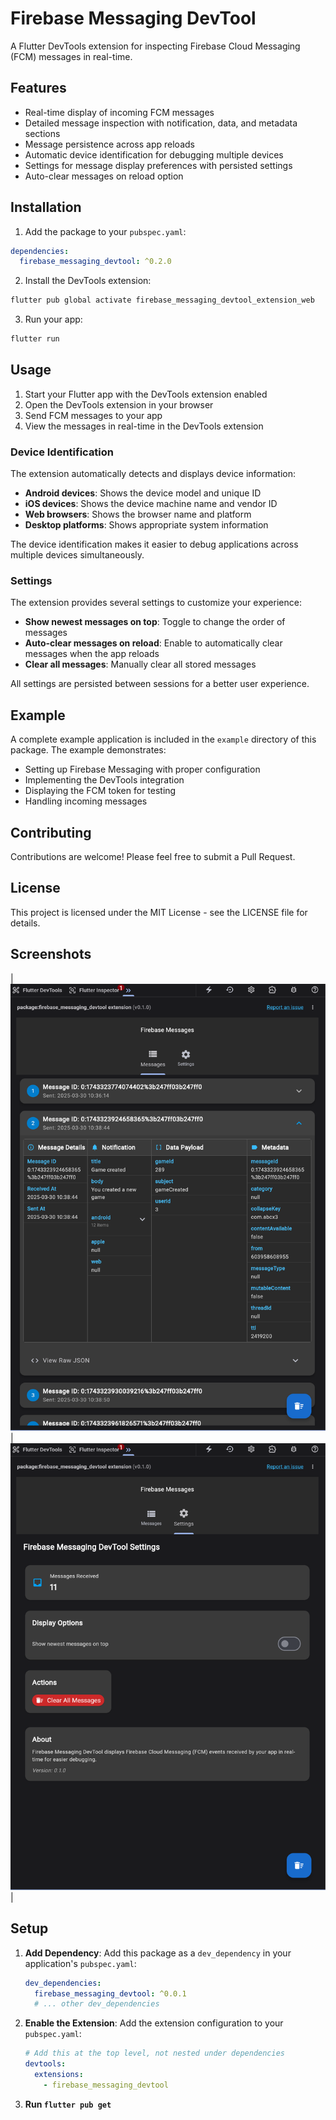 <!--
For information about how to write a good package README, see the guide for
[writing package pages](https://dart.dev/tools/pub/writing-package-pages).

For general information about developing packages, see the Dart guide for
[creating packages](https://dart.dev/guides/libraries/create-packages)
and the Flutter guide for
[developing packages and plugins](https://flutter.dev/to/develop-packages).
-->

# Firebase Messaging DevTool

A Flutter DevTools extension for inspecting Firebase Cloud Messaging (FCM) messages in real-time.

## Features

- Real-time display of incoming FCM messages
- Detailed message inspection with notification, data, and metadata sections
- Message persistence across app reloads
- Automatic device identification for debugging multiple devices
- Settings for message display preferences with persisted settings
- Auto-clear messages on reload option

## Installation

1. Add the package to your `pubspec.yaml`:
```yaml
dependencies:
  firebase_messaging_devtool: ^0.2.0
```

2. Install the DevTools extension:
```bash
flutter pub global activate firebase_messaging_devtool_extension_web
```

3. Run your app:
```bash
flutter run
```

## Usage

1. Start your Flutter app with the DevTools extension enabled
2. Open the DevTools extension in your browser
3. Send FCM messages to your app
4. View the messages in real-time in the DevTools extension

### Device Identification

The extension automatically detects and displays device information:

- **Android devices**: Shows the device model and unique ID
- **iOS devices**: Shows the device machine name and vendor ID
- **Web browsers**: Shows the browser name and platform
- **Desktop platforms**: Shows appropriate system information

The device identification makes it easier to debug applications across multiple devices simultaneously.

### Settings

The extension provides several settings to customize your experience:

- **Show newest messages on top**: Toggle to change the order of messages
- **Auto-clear messages on reload**: Enable to automatically clear messages when the app reloads
- **Clear all messages**: Manually clear all stored messages

All settings are persisted between sessions for a better user experience.

## Example

A complete example application is included in the `example` directory of this package. The example demonstrates:

- Setting up Firebase Messaging with proper configuration
- Implementing the DevTools integration
- Displaying the FCM token for testing
- Handling incoming messages

## Contributing

Contributions are welcome! Please feel free to submit a Pull Request.

## License

This project is licensed under the MIT License - see the LICENSE file for details.

## Screenshots

| ![Firebase Messaging DevTool Extension Screenshot](screenshots/screenshot_1.png) | ![settings](screenshots/screenshot_2.png) |

## Setup

1. **Add Dependency**: Add this package as a `dev_dependency` in your application's `pubspec.yaml`:

   ```yaml
   dev_dependencies:
     firebase_messaging_devtool: ^0.0.1
     # ... other dev_dependencies
   ```

2. **Enable the Extension**: Add the extension configuration to your `pubspec.yaml`:

   ```yaml
   # Add this at the top level, not nested under dependencies
   devtools:
     extensions:
       - firebase_messaging_devtool
   ```

3. **Run `flutter pub get`**